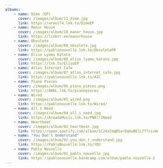 ```yaml
---
albums: 
    - name: Dime (EP)
      cover: /images/album/11_dime.jpg
      link: https://aree174.lnk.to/DimeEP
    - name: Manor House
      cover: /images/album/10_manor_house.jpg
      link: https://linktr.ee/manorhouse
    - name: Obsolete
      cover: /images/album/09_obsolete.jpg
      link: https://pablonouvelle.lnk.to/ObsoletePR
    - name: Eliso Lyamu Katata
      cover: /images/album/08_eliso_lyamu_katata.jpg
      link: https://lnk.to/ElisoEP
    - name: Atlas Internet Cafe
      cover: /images/album/07_atlas_internet_cafe.jpg
      link: https://pablonouvelle.lnk.to/AIC
    - name: Piano Pieces
      cover: /images/album/06_piano_pieces.png
      link: https://AWAL.lnk.to/pianopieces
    - name: Wired
      cover: /images/album/05_wired.png
      link: https://pablonouvelle.lnk.to/Wired/
    - name: All I Need
      cover: /images/album/04_all_i_need.jpg
      link: https://ArmadaMusic.lnk.to/PNAllINeed
    - name: Heartbeat
      cover: /images/album/03_heartbeat.jpg
      link: https://open.spotify.com/album/1C24zCmqBSarOqUwBElLfT?si=Hu-x1IPvRKSQ--uLKBJbDA
    - name: "You Don’t Understand"
      cover: /images/album/02_you_don_t_understand.jpg
      link: https://PabloNouvelle.lnk.to/YDU
    - name: Pablo Nouvelle
      cover: /images/album/01_pablo_nouvelle.jpg
      link: https://pablonouvelle.bandcamp.com/album/pablo-nouvelle-2
---
```

